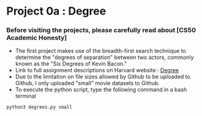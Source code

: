# Project 0a : Degree <br/>
### Before visiting the projects, please carefully read about [CS50 Academic Honesty] <br/>
- The first project makes use of the breadth-first search technique to determine the "degrees of separation" between two actors, commonly known as the "Six Degrees of Kevin Bacon." <br/>
- Link to full assignment descriptions on Harvard website : [Degree ](https://cs50.harvard.edu/ai/2020/projects/0/degrees/ "Degree ") <br/>
- Due to the limitation on file sizes allowed by Github to be uploaded to Github, I only uploaded "small" movie datasets to Github. <br/>
- To execute the python script, type the following command in a bash terminal <br/>

```bash
python3 degrees.py small
```
